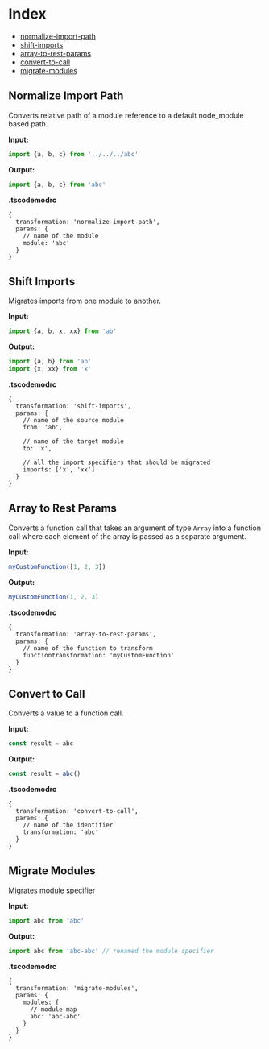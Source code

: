 # Index

- [normalize-import-path](#normalize-import-path)
- [shift-imports](#shift-imports)
- [array-to-rest-params](#array-to-rest-params)
- [convert-to-call](#convert-to-call)
- [migrate-modules](#migrate-modules)

## Normalize Import Path

Converts relative path of a module reference to a default node_module based path.

**Input:**

```ts
import {a, b, c} from '../../../abc'
```

**Output:**

```ts
import {a, b, c} from 'abc'
```

**.tscodemodrc**

```json5
{
  transformation: 'normalize-import-path',
  params: {
    // name of the module
    module: 'abc'
  }
}
```

## Shift Imports

Migrates imports from one module to another.

**Input:**

```ts
import {a, b, x, xx} from 'ab'
```

**Output:**

```ts
import {a, b} from 'ab'
import {x, xx} from 'x'
```

**.tscodemodrc**

```json5
{
  transformation: 'shift-imports',
  params: {
    // name of the source module
    from: 'ab',

    // name of the target module
    to: 'x',

    // all the import specifiers that should be migrated
    imports: ['x', 'xx']
  }
}
```

## Array to Rest Params

Converts a function call that takes an argument of type `Array` into a function call where each element of the array is passed as a separate argument.

**Input:**

```ts
myCustomFunction([1, 2, 3])
```

**Output:**

```ts
myCustomFunction(1, 2, 3)
```

**.tscodemodrc**

```json5
{
  transformation: 'array-to-rest-params',
  params: {
    // name of the function to transform
    functiontransformation: 'myCustomFunction'
  }
}
```

## Convert to Call

Converts a value to a function call.

**Input:**

```ts
const result = abc
```

**Output:**

```ts
const result = abc()
```

**.tscodemodrc**

```json5
{
  transformation: 'convert-to-call',
  params: {
    // name of the identifier
    transformation: 'abc'
  }
}
```

## Migrate Modules

Migrates module specifier

**Input:**

```ts
import abc from 'abc'
```

**Output:**

```ts
import abc from 'abc-abc' // renamed the module specifier
```

**.tscodemodrc**

```json5
{
  transformation: 'migrate-modules',
  params: {
    modules: {
      // module map
      abc: 'abc-abc'
    }
  }
}
```
